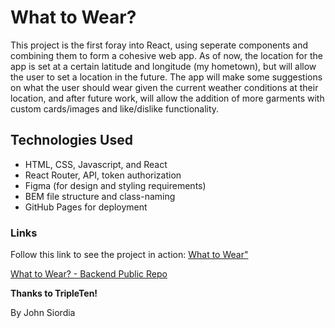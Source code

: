 # What to Wear?

This project is the first foray into React, using seperate components and combining them to form a cohesive web app. As of now, the location for the app is set at a certain latitude and longitude (my hometown), but will allow the user to set a location in the future. The app will make some suggestions on what the user should wear given the current weather conditions at their location, and after future work, will allow the addition of more garments with custom cards/images and like/dislike functionality.

## Technologies Used

- HTML, CSS, Javascript, and React
- React Router, API, token authorization
- Figma (for design and styling requirements)
- BEM file structure and class-naming
- GitHub Pages for deployment

### Links

Follow this link to see the project in action: [What to Wear"](wtwr.nullexistence.net)

[What to Wear? - Backend Public Repo](https://github.com/jsiohn/se_project_express)

**Thanks to TripleTen!**

By John Siordia
